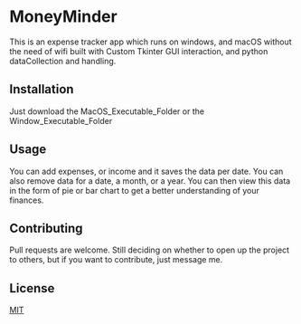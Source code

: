 # MoneyMinder
This is an expense tracker app which runs on windows, and macOS without the need of wifi built with Custom Tkinter GUI interaction, and python dataCollection and handling.
## Installation
Just download the MacOS_Executable_Folder or the Window_Executable_Folder
## Usage
You can add expenses, or income and it saves the data per date.
You can also remove data for a date, a month, or a year. 
You can then view this data in the form of pie or bar chart to get a better understanding of your finances.
## Contributing 
Pull requests are welcome. Still deciding on whether to open up the project to others, but if you want to contribute, just message me. 

## License
[MIT](https://choosealicense.com/licenses/mit/)
